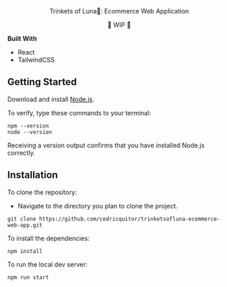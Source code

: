 
<div align="center">
Trinkets of Luna💎: Ecommerce Web Application

🚧 WIP 🚧
</div>

**Built With**
- React
- TailwindCSS


## Getting Started
Download and install 	[Node.js](https://nodejs.org/en/).

To verify, type these commands to your terminal:

```
npm --version
node --version
```

Receiving a version output confirms that you have installed Node.js correctly.

## Installation
To clone the repository: 
- Navigate to the directory you plan to clone the project.
```
git clone https://github.com/cedricquitor/trinketsofluna-ecommerce-web-app.git
```

To install the dependencies:
```
npm install
```

To run the local dev server:
```
npm run start
```
